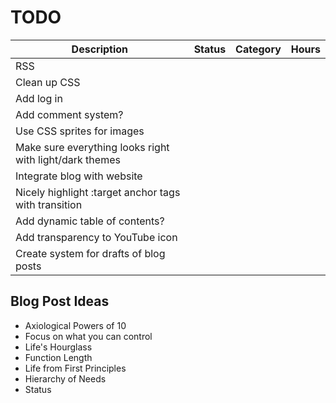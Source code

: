 # TODO

|Description                                                |Status  |Category|Hours|
|-----------------------------------------------------------|--------|--------|-----|
| RSS                                                       |        |        |     |
| Clean up CSS                                              |        |        |     |
| Add log in                                                |        |        |     |
| Add comment system?                                       |        |        |     |
| Use CSS sprites for images                                |        |        |     |
| Make sure everything looks right with light/dark themes   |        |        |     |
| Integrate blog with website                               |        |        |     |
| Nicely highlight :target anchor tags with transition      |        |        |     |
| Add dynamic table of contents?                            |        |        |     |
| Add transparency to YouTube icon                          |        |        |     |
| Create system for drafts of blog posts                    |        |        |     |

## Blog Post Ideas

- Axiological Powers of 10
- Focus on what you can control
- Life's Hourglass
- Function Length
- Life from First Principles
- Hierarchy of Needs
- Status
